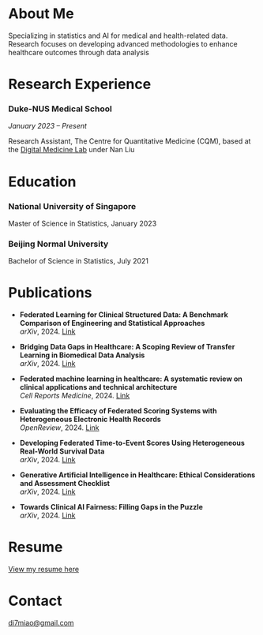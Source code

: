 # About Me

Specializing in statistics and AI for medical and health-related data. Research focuses on developing advanced methodologies to enhance healthcare outcomes through data analysis

# Research Experience
### Duke-NUS Medical School

*January 2023 – Present*

Research Assistant, The Centre for Quantitative Medicine (CQM), based at the [Digital Medicine Lab](https://blog.nus.edu.sg/liunan/) under Nan Liu

# Education
### National University of Singapore
Master of Science in Statistics, January 2023
### Beijing Normal University
Bachelor of Science in Statistics, July 2021

# Publications

- **Federated Learning for Clinical Structured Data: A Benchmark Comparison of Engineering and Statistical Approaches**  
_arXiv_, 2024. [Link](https://arxiv.org/abs/2311.03417)

- **Bridging Data Gaps in Healthcare: A Scoping Review of Transfer Learning in Biomedical Data Analysis**  
_arXiv_, 2024. [Link](https://arxiv.org/abs/2407.11034)

- **Federated machine learning in healthcare: A systematic review on clinical applications and technical architecture**  
  _Cell Reports Medicine_, 2024. [Link](https://www.cell.com/cell-reports-medicine/fulltext/S2666-3791(24)00042-9)

- **Evaluating the Efficacy of Federated Scoring Systems with Heterogeneous Electronic Health Records**  
_OpenReview_, 2024. [Link](https://openreview.net/pdf?id=c4GVRbEx1g)

- **Developing Federated Time-to-Event Scores Using Heterogeneous Real-World Survival Data**  
_arXiv_, 2024. [Link](https://arxiv.org/abs/2403.05229)

- **Generative Artificial Intelligence in Healthcare: Ethical Considerations and Assessment Checklist**  
_arXiv_, 2024. [Link](https://arxiv.org/abs/2311.02107)

- **Towards Clinical AI Fairness: Filling Gaps in the Puzzle**  
_arXiv_, 2024. [Link](https://arxiv.org/abs/2405.17921)


# Resume

[View my resume here](assets/MiaoDi_Resume.pdf)

# Contact

[di7miao@gmail.com](mailto:di7miao@gmail.com)

